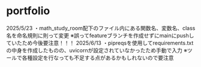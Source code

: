 # portfolio

2025/5/23
・math_study_room配下のファイル内にある関数名、変数名、class名を命名規則に則って変更
※誤ってfeatureブランチを作成せずにmainにpushしていたため今後要注意！！！
2025/6/13
・pipreqsを使用してrequirements.txtの中身を作成したものの、uvicornが設定されていなかったため手動で入力
※ツールで各種設定を行なっても不足する点があるかもしれないので要注意
